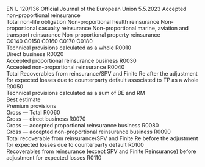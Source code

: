 EN  L 120/136 Official Journal of the European Union 5.5.2023
 Accepted non-proportional reinsurance  
Total non-life 
obligation  Non-proportional 
health 
reinsurance  Non-proportional 
casualty 
reinsurance  Non-proportional 
marine, aviation 
and transport 
reinsurance  Non-proportional 
property 
reinsurance  
C0140  C0150  C0160  C0170  C0180  
Technical provisions calculated as a whole  R0010  
Direct business  R0020  
Accepted proportional reinsurance business  R0030  
Accepted non-proportional reinsurance  R0040  
Total Recoverables from reinsurance/SPV and Finite Re 
after the adjustment for expected losses due to 
counterparty default associated to TP as a whole  R0050  
Technical provisions calculated as a sum of BE and RM  
Best estimate  
Premium provisions  
Gross — Total  R0060  
Gross — direct business  R0070  
Gross — accepted proportional reinsurance business  R0080  
Gross — accepted non-proportional reinsurance business  R0090  
Total recoverable from reinsurance/SPV and Finite Re before 
the adjustment for expected losses due to counterparty default  R0100  
Recoverables from reinsurance (except SPV and Finite 
Reinsurance) before adjustment for expected losses  R0110